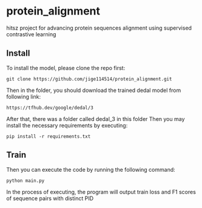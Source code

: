 # protein_alignment
hitsz project for advancing protein sequences alignment using supervised contrastive learning

## Install
To install the model, please clone the repo first:
```
git clone https://github.com/jige114514/protein_alignment.git
```
Then in the folder, you should download the trained dedal model from following link:
```
https://tfhub.dev/google/dedal/3
```
After that, there was a folder called dedal_3 in this folder
Then you may install the necessary requirements by executing:
```
pip install -r requirements.txt
```

## Train
Then you can execute the code by running the following command:
```
python main.py
```
In the process of executing, the program will output train loss and F1 scores of sequence pairs with distinct PID